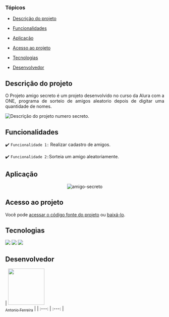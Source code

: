 ### Tópicos 

- [Descrição do projeto](#descrição-do-projeto)

- [Funcionalidades](#funcionalidades)

- [Aplicação](#aplicação)

- [Acesso ao projeto](#acesso-ao-projeto)

- [Tecnologias](#tecnologias)

- [Desenvolvedor](#desenvolvedor)

## Descrição do projeto 

<p align="justify">
O Projeto amigo secreto é um projeto desenvolvido no curso da Alura com a ONE, programa de sorteio de amigos aleatorio depois de digitar uma quantidade de nomes.

![Descrição do projeto numero secreto.](https://github.com/user-attachments/assets/5a36bece-33ea-440a-bfb1-14b7f1222a48)
</p>

## Funcionalidades

:heavy_check_mark: `Funcionalidade 1:` Realizar cadastro de amigos.

:heavy_check_mark: `Funcionalidade 2:`Sorteia um amigo aleatoriamente.


## Aplicação

<div align="center">

![amigo-secreto](https://github.com/user-attachments/assets/5a36bece-33ea-440a-bfb1-14b7f1222a48)

  </div>



###

## Acesso ao projeto

Você pode [acessar o código fonte do projeto](https://github.com/Antonioafj/numero-secreto) ou [baixá-lo](https://github.com/Antonioafj/numero-secreto/archive/refs/heads/main.zip).

###

## Tecnologias
<div>
  <img src="https://img.shields.io/badge/HTML-239120?style=for-the-badge&logo=html5&logoColor=white">
  <img src="https://img.shields.io/badge/CSS-239120?&style=for-the-badge&logo=css3&logoColor=white">
  <img src="https://img.shields.io/badge/JavaScript-F7DF1E?style=for-the-badge&logo=javascript&logoColor=black">
</div>

## Desenvolvedor

| [<img loading="lazy" src="https://avatars.githubusercontent.com/u/167789057?s=400&u=21052b749353169db846fbab43111257cd8342eb&v=4" width=115><br><sub>Antonio Ferreira</sub>](https://github.com/Antonioafj) | 
| :---: | :---: |
